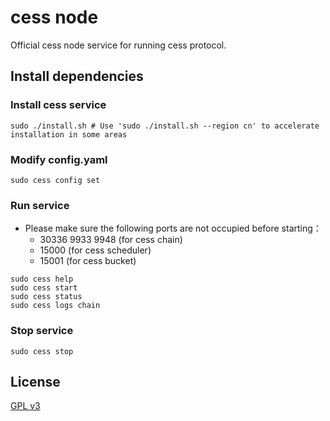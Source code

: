 # cess node
Official cess node service for running cess protocol.

## Install dependencies

### Install cess service
```shell
sudo ./install.sh # Use 'sudo ./install.sh --region cn' to accelerate installation in some areas
```

### Modify config.yaml
```shell
sudo cess config set
```

### Run service

- Please make sure the following ports are not occupied before starting：
  - 30336 9933 9948 (for cess chain)
  - 15000 (for cess scheduler)
  - 15001 (for cess bucket)

```shell
sudo cess help
sudo cess start
sudo cess status
sudo cess logs chain
```

### Stop service

```shell
sudo cess stop
```

## License

[GPL v3](LICENSE)
